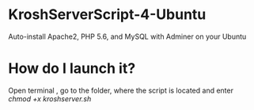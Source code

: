 # KroshServerScript-4-Ubuntu
Auto-install Apache2, PHP 5.6, and MySQL with Adminer on your Ubuntu
# How do I launch it?
Open terminal , go to the folder, where the script is located and enter *chmod +x kroshserver.sh*
